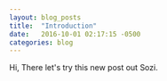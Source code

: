 ```yaml
---
layout: blog_posts
title:  "Introduction"
date:   2016-10-01 02:17:15 -0500
categories: blog
---
```



Hi, There let's try this new post out Sozi.

